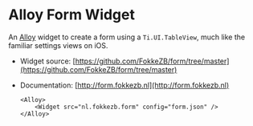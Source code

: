 # Alloy Form Widget

An [Alloy](http://appcelerator.com/alloy) widget to create a form using a `Ti.UI.TableView`, much like the familiar settings views on iOS.

* Widget source: [https://github.com/FokkeZB/form/tree/master](https://github.com/FokkeZB/form/tree/master)
* Documentation: [http://form.fokkezb.nl](http://form.fokkezb.nl)

	```
	<Alloy>
		<Widget src="nl.fokkezb.form" config="form.json" />
	</Alloy>
	```
	